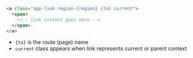 
```html label="Structure"
<a class="app-link region-{region} {to} current">
  <span>
    <!-- link content goes here -->
  </span>
</a>
```

- `{to}` is the route (page) name
- `current` class appears when link represents current or parent context
